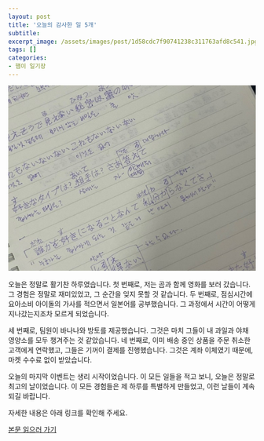 ```yaml
---
layout: post
title: '오늘의 감사한 일 5개'
subtitle: 
excerpt_image: /assets/images/post/1d58cdc7f90741238c311763afd8c541.jpg
tags: []
categories: 
- 햄이 일기장
---
```


![메인 이미지](/assets/images/post/1d58cdc7f90741238c311763afd8c541.jpg)

오늘은 정말로 활기찬 하루였습니다. 첫 번째로, 저는 곰과 함께 영화를 보러 갔습니다. 그 경험은 정말로 재미있었고, 그 순간을 잊지 못할 것 같습니다. 두 번째로, 점심시간에 요아소비 아이돌의 가사를 적으면서 일본어를 공부했습니다. 그 과정에서 시간이 어떻게 지나갔는지조차 모르게 되었습니다.

세 번째로, 팀원이 바나나와 방토를 제공했습니다. 그것은 마치 그들이 내 과일과 야채 영양소를 모두 챙겨주는 것 같았습니다. 네 번째로, 이미 배송 중인 상품을 주문 취소한 고객에게 연락했고, 그들은 기꺼이 결제를 진행했습니다. 그것은 계좌 이체였기 때문에, 마켓 수수료 없이 받았습니다.

오늘의 마지막 이벤트는 생리 시작이었습니다. 이 모든 일들을 적고 보니, 오늘은 정말로 최고의 날이었습니다. 이 모든 경험들은 제 하루를 특별하게 만들었고, 이런 날들이 계속되길 바랍니다.

자세한 내용은 아래 링크를 확인해 주세요.

[본문 읽으러 가기](https://m.blog.naver.com/ham_eaten_jellybear/223210550453)
